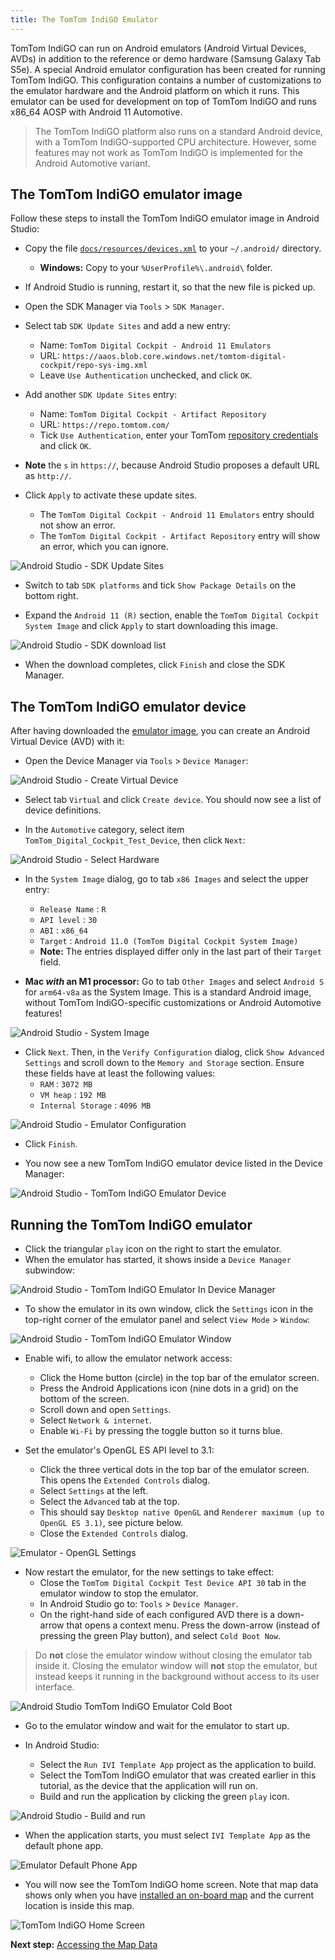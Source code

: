 ```yaml
---
title: The TomTom IndiGO Emulator
---
```


TomTom IndiGO can run on Android emulators (Android Virtual Devices, AVDs) in addition to the
reference or demo hardware (Samsung Galaxy Tab S5e). A special Android emulator configuration has
been created for running TomTom IndiGO. This configuration contains a number of customizations to
the emulator hardware and the Android platform on which it runs. This emulator can be used for
development on top of TomTom IndiGO and runs x86\_64 AOSP with Android 11 Automotive.

<Blockquote type="announcement">
    The TomTom IndiGO platform also runs on a standard Android device, with a TomTom
    IndiGO-supported CPU architecture. However, some features may not work as TomTom IndiGO is
    implemented for the Android Automotive variant.
</Blockquote>

## The TomTom IndiGO emulator image

Follow these steps to install the TomTom IndiGO emulator image in Android Studio:

- Copy the file
  [`docs/resources/devices.xml`](https://github.com/tomtom-international/tomtom-indigo-sdk-examples/tree/main/docs/resources)
  to your `~/.android/` directory.
  - __Windows:__ Copy to your `%UserProfile%\.android\` folder.

- If Android Studio is running, restart it, so that the new file is picked up.

- Open the SDK Manager via `Tools` > `SDK Manager`.

- Select tab `SDK Update Sites` and add a new entry:
  - Name: `TomTom Digital Cockpit - Android 11 Emulators`
  - URL: `https://aaos.blob.core.windows.net/tomtom-digital-cockpit/repo-sys-img.xml`
  - Leave `Use Authentication` unchecked, and click `OK`.

- Add another `SDK Update Sites` entry:
  - Name: `TomTom Digital Cockpit - Artifact Repository`
  - URL: `https://repo.tomtom.com/`
  - Tick `Use Authentication`, enter your TomTom
    [repository credentials](/tomtom-indigo/documentation/getting-started/introduction)
    and click `OK`.

- __Note__ the `s` in `https://`, because Android Studio proposes a default URL as `http://`.

- Click `Apply` to activate these update sites.
  - The `TomTom Digital Cockpit - Android 11 Emulators` entry should not show an error.
  - The `TomTom Digital Cockpit - Artifact Repository` entry will show an error, which you can ignore.

![Android Studio - SDK Update Sites](images/android_studio_sdk_update_sites.png)

- Switch to tab `SDK platforms` and tick `Show Package Details` on the bottom right.

- Expand the `Android 11 (R)` section, enable the `TomTom Digital Cockpit System Image` and click
  `Apply` to start downloading this image.

![Android Studio - SDK download list](images/android_studio_sdk_platforms_download_list.png)

- When the download completes, click `Finish` and close the SDK Manager.

## The TomTom IndiGO emulator device

After having downloaded the [emulator image](#the-tomtom-indigo-emulator-image), you can create an
Android Virtual Device (AVD) with it:

- Open the Device Manager via `Tools` > `Device Manager`:

![Android Studio - Create Virtual Device](images/android_studio_create_virtual_device.png)

- Select tab `Virtual` and click `Create device`. You should now see a list of device definitions.

- In the `Automotive` category, select item `TomTom_Digital_Cockpit_Test_Device`, then click `Next`:

[TODO(IVI-8801)]: # (Update image after IviEmulatorsPlugin.kt changes have been released)
![Android Studio - Select Hardware](images/android_studio_select_hardware.png)

- In the `System Image` dialog, go to tab `x86 Images` and select the upper entry:
  - `Release Name` : `R`
  - `API level` : `30`
  - `ABI` : `x86_64`
  - `Target` : `Android 11.0 (TomTom Digital Cockpit System Image)`
  - __Note:__ The entries displayed differ only in the last part of their `Target` field.

- __Mac _with_ an M1 processor:__ Go to tab `Other Images` and select `Android S` for `arm64-v8a` as
  the System Image. This is a standard Android image, without TomTom IndiGO-specific
  customizations or Android Automotive features!

![Android Studio - System Image](images/android_studio_android_r.png)

- Click `Next`. Then, in the `Verify Configuration` dialog, click `Show Advanced Settings` and
  scroll down to the `Memory and Storage` section. Ensure these fields have at least the following
  values:
    - `RAM` : `3072 MB`
    - `VM heap` : `192 MB`
    - `Internal Storage` : `4096 MB`

![Android Studio - Emulator Configuration](images/android_studio_emulator_configuration.png)

- Click `Finish`.

- You now see a new TomTom IndiGO emulator device listed in the Device Manager:

[TODO(IVI-8801)]: # (Update image after IviEmulatorsPlugin.kt changes have been released)
![Android Studio - TomTom IndiGO Emulator Device](images/android_studio_emulator_device.png)

## Running the TomTom IndiGO emulator

- Click the triangular `play` icon on the right to start the emulator.
- When the emulator has started, it shows inside a `Device Manager` subwindow:

[TODO(IVI-8801)]: # (Update image after IviEmulatorsPlugin.kt changes have been released)
![Android Studio - TomTom IndiGO Emulator In Device Manager](images/android_studio_emulator_in_device_manager.png)

- To show the emulator in its own window, click the `Settings` icon in the top-right corner of the
  emulator panel and select `View Mode` > `Window`:

[TODO(IVI-8801)]: # (Update image after IviEmulatorsPlugin.kt changes have been released)
![Android Studio - TomTom IndiGO Emulator Window](images/android_studio_emulator_window.png)

- Enable wifi, to allow the emulator network access:
  - Click the Home button (circle) in the top bar of the emulator screen.
  - Press the Android Applications icon (nine dots in a grid) on the bottom of the screen.
  - Scroll down and open `Settings`.
  - Select `Network & internet`.
  - Enable `Wi-Fi` by pressing the toggle button so it turns blue.

- Set the emulator's OpenGL ES API level to 3.1:
  - Click the three vertical dots in the top bar of the emulator screen. This opens the `Extended
    Controls` dialog.
  - Select `Settings` at the left.
  - Select the `Advanced` tab at the top.
  - This should say `Desktop native OpenGL` and `Renderer maximum (up to OpenGL ES 3.1)`, see
    picture below.
  - Close the `Extended Controls` dialog.

[TODO(IVI-8801)]: # (Update image after IviEmulatorsPlugin.kt changes have been released)
![Emulator - OpenGL Settings](images/emulator_opengl_settings.png)

- Now restart the emulator, for the new settings to take effect:
  - Close the `TomTom Digital Cockpit Test Device API 30` tab in the emulator
    window to stop the emulator.
  - In Android Studio go to: `Tools` > `Device Manager`.
  - On the right-hand side of each configured AVD there is a down-arrow that opens a context menu.
    Press the down-arrow (instead of pressing the green Play button), and select `Cold Boot Now`.

<Blockquote type="announcement">
    Do <b>not</b> close the emulator window without closing the emulator tab inside it. Closing the
    emulator window will <b>not</b> stop the emulator, but instead keeps it running in the
    background without access to its user interface.
</Blockquote>

[TODO(IVI-8801)]: # (Update image after IviEmulatorsPlugin.kt changes have been released)
![Android Studio TomTom IndiGO Emulator Cold Boot](images/android_studio_emulator_cold_boot.png)

- Go to the emulator window and wait for the emulator to start up.

- In Android Studio:
  - Select the `Run IVI Template App` project as the application to build.
  - Select the TomTom IndiGO emulator that was created earlier in this tutorial, as the device that
    the application will run on.
  - Build and run the application by clicking the green `play` icon.

[TODO(IVI-8801)]: # (Update image after IviEmulatorsPlugin.kt changes have been released)
![Android Studio - Build and run](images/android_studio_build_and_run.png)

- When the application starts, you must select `IVI Template App` as the default phone app.

[TODO(IVI-8801)]: # (Update image after IviEmulatorsPlugin.kt changes have been released)
![Emulator Default Phone App](images/emulator_default_phone_app.png)

- You will now see the TomTom IndiGO home screen. Note that map data shows only when you have
  [installed an on-board map](/tomtom-indigo/documentation/getting-started/accessing-the-map-data)
  and the current location is inside this map.

[TODO(IVI-8801)]: # (Update image after IviEmulatorsPlugin.kt changes have been released)
![TomTom IndiGO Home Screen](images/tomtom-indigo_home_screen.png)

__Next step:__
[Accessing the Map Data](/tomtom-indigo/documentation/getting-started/accessing-the-map-data)
